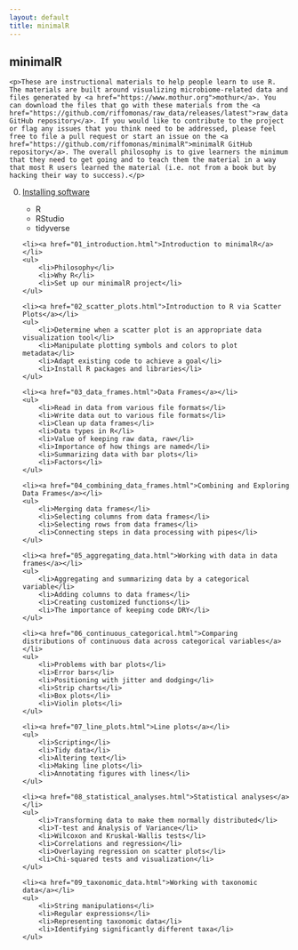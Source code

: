 ```yaml
---
layout: default
title: minimalR
---
```


<div class="index">
	<h2>minimalR</h2>

	<p>These are instructional materials to help people learn to use R. The materials are built around visualizing microbiome-related data and files generated by <a href="https://www.mothur.org">mothur</a>. You can download the files that go with these materials from the <a href="https://github.com/riffomonas/raw_data/releases/latest">raw_data GitHub repository</a>. If you would like to contribute to the project or flag any issues that you think need to be addressed, please feel free to file a pull request or start an issue on the <a href="https://github.com/riffomonas/minimalR">minimalR GitHub repository</a>. The overall philosophy is to give learners the minimum that they need to get going and to teach them the material in a way that most R users learned the material (i.e. not from a book but by hacking their way to success).</p>

<ol start="0">
	<li><a href="00_installation.html">Installing software</a></li>
	<ul>
		<li>R</li>
		<li>RStudio</li>
		<li>tidyverse</li>
	</ul>

	<li><a href="01_introduction.html">Introduction to minimalR</a></li>
	<ul>
		<li>Philosophy</li>
		<li>Why R</li>
		<li>Set up our minimalR project</li>
	</ul>

	<li><a href="02_scatter_plots.html">Introduction to R via Scatter Plots</a></li>
	<ul>
		<li>Determine when a scatter plot is an appropriate data visualization tool</li>
		<li>Manipulate plotting symbols and colors to plot metadata</li>
		<li>Adapt existing code to achieve a goal</li>
		<li>Install R packages and libraries</li>
	</ul>

	<li><a href="03_data_frames.html">Data Frames</a></li>
	<ul>
		<li>Read in data from various file formats</li>
		<li>Write data out to various file formats</li>
		<li>Clean up data frames</li>
		<li>Data types in R</li>
		<li>Value of keeping raw data, raw</li>
		<li>Importance of how things are named</li>
		<li>Summarizing data with bar plots</li>
		<li>Factors</li>
	</ul>

	<li><a href="04_combining_data_frames.html">Combining and Exploring Data Frames</a></li>
	<ul>
		<li>Merging data frames</li>
		<li>Selecting columns from data frames</li>
		<li>Selecting rows from data frames</li>
		<li>Connecting steps in data processing with pipes</li>
	</ul>

	<li><a href="05_aggregating_data.html">Working with data in data frames</a></li>
	<ul>
		<li>Aggregating and summarizing data by a categorical variable</li>
		<li>Adding columns to data frames</li>
		<li>Creating customized functions</li>
		<li>The importance of keeping code DRY</li>
	</ul>

	<li><a href="06_continuous_categorical.html">Comparing distributions of continuous data across categorical variables</a></li>
	<ul>
		<li>Problems with bar plots</li>
		<li>Error bars</li>
		<li>Positioning with jitter and dodging</li>
		<li>Strip charts</li>
		<li>Box plots</li>
		<li>Violin plots</li>
	</ul>

	<li><a href="07_line_plots.html">Line plots</a></li>
	<ul>
		<li>Scripting</li>
		<li>Tidy data</li>
		<li>Altering text</li>
		<li>Making line plots</li>
		<li>Annotating figures with lines</li>
	</ul>

	<li><a href="08_statistical_analyses.html">Statistical analyses</a></li>
	<ul>
		<li>Transforming data to make them normally distributed</li>
		<li>T-test and Analysis of Variance</li>
		<li>Wilcoxon and Kruskal-Wallis tests</li>
		<li>Correlations and regression</li>
		<li>Overlaying regression on scatter plots</li>
		<li>Chi-squared tests and visualization</li>
	</ul>

	<li><a href="09_taxonomic_data.html">Working with taxonomic data</a></li>
	<ul>
		<li>String manipulations</li>
		<li>Regular expressions</li>
		<li>Representing taxonomic data</li>
		<li>Identifying significantly different taxa</li>
	</ul>

</ol>

</div>
